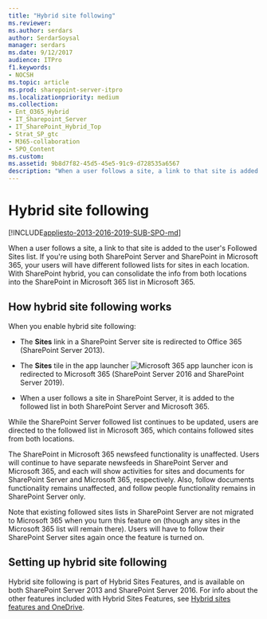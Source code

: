 ```yaml
---
title: "Hybrid site following"
ms.reviewer: 
ms.author: serdars
author: SerdarSoysal
manager: serdars
ms.date: 9/12/2017
audience: ITPro
f1.keywords:
- NOCSH
ms.topic: article
ms.prod: sharepoint-server-itpro
ms.localizationpriority: medium
ms.collection:
- Ent_O365_Hybrid
- IT_Sharepoint_Server
- IT_SharePoint_Hybrid_Top
- Strat_SP_gtc
- M365-collaboration
- SPO_Content
ms.custom: 
ms.assetid: 9b8d7f82-45d5-45e5-91c9-d728535a6567
description: "When a user follows a site, a link to that site is added to the user's Followed Sites list. If you're using both SharePoint Server and SharePoint in Microsoft 365, your users will have different followed lists for sites in each location. With SharePoint hybrid, you can consolidate the info from both locations into the SharePoint in Microsoft 365 list in Microsoft 365."
---
```


# Hybrid site following

[!INCLUDE[appliesto-2013-2016-2019-SUB-SPO-md](../includes/appliesto-2013-2016-2019-SUB-SPO-md.md)]

When a user follows a site, a link to that site is added to the user's Followed Sites list. If you're using both SharePoint Server and SharePoint in Microsoft 365, your users will have different followed lists for sites in each location. With SharePoint hybrid, you can consolidate the info from both locations into the SharePoint in Microsoft 365 list in Microsoft 365.
  
## How hybrid site following works

When you enable hybrid site following:
  
- The **Sites** link in a SharePoint Server site is redirected to Office 365 (SharePoint Server 2013). 
    
- The **Sites** tile in the app launcher ![Microsoft 365 app launcher icon](../media/0aaa6945-f9a4-4b13-bf5f-d5c5dbe978fb.png) is redirected to Microsoft 365 (SharePoint Server 2016 and SharePoint Server 2019). 
    
- When a user follows a site in SharePoint Server, it is added to the followed list in both SharePoint Server and Microsoft 365.
    
While the SharePoint Server followed list continues to be updated, users are directed to the followed list in Microsoft 365, which contains followed sites from both locations.
  
The SharePoint in Microsoft 365 newsfeed functionality is unaffected. Users will continue to have separate newsfeeds in SharePoint Server and Microsoft 365, and each will show activities for sites and documents for SharePoint Server and Microsoft 365, respectively. Also, follow documents functionality remains unaffected, and follow people functionality remains in SharePoint Server only.
  
Note that existing followed sites lists in SharePoint Server are not migrated to Microsoft 365 when you turn this feature on (though any sites in the Microsoft 365 list will remain there). Users will have to follow their SharePoint Server sites again once the feature is turned on.
  
## Setting up hybrid site following

Hybrid site following is part of Hybrid Sites Features, and is available on both SharePoint Server 2013 and SharePoint Server 2016. For info about the other features included with Hybrid Sites Features, see [Hybrid sites features and OneDrive](sharepoint-hybrid-sites-and-search.md#SitesFeatures). 
  

